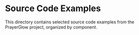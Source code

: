 # Source Code Examples

This directory contains selected source code examples from the PrayerGlow project, organized by component.